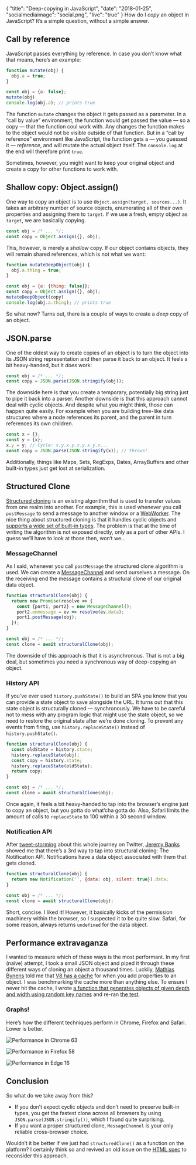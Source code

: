 {
  "title": "Deep-copying in JavaScript",
  "date": "2018-01-25",
  "socialmediaimage": "social.png",
  "live": "true"
}
How do I _copy_ an object in JavaScript? It’s a simple question, without a simple answer.
<!--more-->

## Call by reference
JavaScript passes everything by reference. In case you don’t know what that means, here’s an example:

```js
function mutate(obj) {
  obj.a = true;
}

const obj = {a: false};
mutate(obj)
console.log(obj.a); // prints true
```

The function `mutate` changes the object it gets passed as a parameter. In a “call by value” environment, the function would get passed the value — so a copy — that the function coul work with. Any changes the function makes to the object would not be visible outside of that function. But in a “call by reference” environment like JavaScript, the function gets a — you guessed it — _reference_, and will mutate the actual object itself. The `console.log` at the end will therefore print `true`.

Sometimes, however, you might want to keep your original object and create a copy for other functions to work with.

## Shallow copy: Object.assign()

One way to copy an object is to use `Object.assign(target, sources...)`. It takes an arbitrary number of source objects, enumerating all of their own properties and assigning them to `target`. If we use a fresh, empty object as `target`, we are basically copying.

```js
const obj = /* ... */;
const copy = Object.assign({}, obj);
```

This, however, is merely a _shallow_ copy. If our object contains objects, they will remain shared references, which is not what we want:

```js
function mutateDeepObject(obj) {
  obj.a.thing = true;
}

const obj = {a: {thing: false}};
const copy = Object.assign({}, obj);
mutateDeepObject(copy)
console.log(obj.a.thing); // prints true
```

So what now? Turns out, there is a couple of ways to create a _deep_ copy of an object.

## JSON.parse

One of the oldest way to create copies of an object is to turn the object into its JSON string representation and then parse it back to an object. It feels a bit heavy-handed, but it _does_ work:

```js
const obj = /* ... */;
const copy = JSON.parse(JSON.stringify(obj));
```

The downside here is that you create a temporary, potentially big string just to pipe it back into a parser. Another downside is that this approach cannot deal with cyclic objects. And despite what you might think, those can happen quite easily. For example when you are building tree-like data structures where a node references its parent, and the parent in turn references its own children.

```js
const x = {};
const y = {x};
x.y = y; // Cycle: x.y.x.y.x.y.x.y.x...
const copy = JSON.parse(JSON.stringify(x)); // throws!
```

Additionally, things like Maps, Sets, RegExps, Dates, ArrayBuffers and other built-in types just get lost at serialization.

## Structured Clone

[Structured cloning][Structured clone] is an existing algorithm that is used to transfer values from one realm into another. For example, this is used whenever you call `postMessage` to send a message to another window or a [WebWorker]. The nice thing about structured cloning is that it handles cyclic objects and [supports a wide set of built-in types][Structured clone supported types]. The problem is that at the time of writing the algorithm is not exposed directly, only as a part of other APIs. I guess we’ll have to look at those then, won‘t we…

### MessageChannel
As I said, whenever you call `postMessage` the structured clone algorithm is used. We can create a [MessageChannel] and send ourselves a message. On the receiving end the message contains a structural clone of our original data object.

```js
function structuralClone(obj) {
  return new Promise(resolve => {
    const {port1, port2} = new MessageChannel();
    port2.onmessage = ev => resolve(ev.data);
    port1.postMessage(obj);
  });
}

const obj = /* ... */;
const clone = await structuralClone(obj);
```

The downside of this approach is that it is asynchronous. That is not a big deal, but sometimes you need a synchronous way of deep-copying an object.

### History API
If you’ve ever used `history.pushState()` to build an SPA you know that you can provide a state object to save alongside the URL. It turns out that this state object is structurally cloned — synchronously. We have to be careful not to mess with any program logic that might use the state object, so we need to restore the original state after we’re done cloning. To prevent any events from firing, use `history.replaceState()` instead of `history.pushState()`.

```js
function structuralClone(obj) {
  const oldState = history.state;
  history.replaceState(obj);
  const copy = history.state;
  history.replaceState(oldState);
  return copy;
}

const obj = /* ... */;
const clone = await structuralClone(obj);
```

Once again, it feels a bit heavy-handed to tap into the browser’s engine just to copy an object, but you gotta do what’cha gotta do. Also, Safari limits the amount of calls to `replaceState` to 100 within a 30 second window.

### Notification API
After [tweet-storming][tweetstorm] about this whole journey on Twitter, [Jeremy Banks] showed me that there’s a 3rd way to tap into structural cloning: The Notification API. Notifications have a data object associated with them that gets cloned.

```js
function structuralClone(obj) {
  return new Notification('', {data: obj, silent: true}).data;
}

const obj = /* ... */;
const clone = await structuralClone(obj);
```

Short, concise. I liked it! However, it basically kicks of the permission machinery within the browser, so I suspected it to be quite slow. Safari, for some reason, always returns `undefined` for the data object.

## Performance extravaganza
I wanted to measure which of these ways is the most performant. In my first (naïve) attempt, I took a small JSON object and piped it through these different ways of cloning an object a thousand times. Luckily, [Mathias Bynens] told me that [V8 has a cache][Fast properties] for when you add properties to an object. I was benchmarking the cache more than anything else. To ensure I never hit the cache, I wrote [a function that generates objects of given depth and width using random key names][randomObject] and re-ran [the test][deep-copy-median].

### Graphs!
Here’s how the different techniques perform in Chrome, Firefox and Safari. Lower is better.

![Performance in Chrome 63](chrome.png)

![Performance in Firefox 58](firefox.png)

![Performance in Edge 16](edge.png)

## Conclusion

So what do we take away from this?

- If you don’t expect cyclic objects and don’t need to preserve built-in types, you get the fastest clone across all browsers by using `JSON.parse(JSON.stringify())`, which I found quite surprising.
- If you want a proper structured clone, `MessageChannel` is your only reliable cross-browser choice.

Wouldn’t it be better if we just had `structuredClone()` as a function on the platform? I certainly think so and revived an old issue on the [HTML spec][HTML spec issue] to reconsider this approach.

[Structured clone]: https://html.spec.whatwg.org/multipage/structured-data.html#structuredserializeinternal
[WebWorker]: https://developer.mozilla.org/en-US/docs/Web/API/Web_Workers_API/Using_web_workers
[MessageChannel]: https://developer.mozilla.org/en-US/docs/Web/API/MessageChannel/MessageChannel
[Structured clone supported types]: https://developer.mozilla.org/en-US/docs/Web/API/Web_Workers_API/Structured_clone_algorithm#Supported_types
[Jeremy Banks]: https://twitter.com/jeremyBanks/status/956053793875087361
[tweetstorm]: https://twitter.com/DasSurma/status/955484341358022657
[Fast properties]: https://v8project.blogspot.co.uk/2017/08/fast-properties.html
[Mathias Bynens]: https://twitter.com/mathias
[randomObject]: https://gist.github.com/surma/d473bc68902984e6ade4fbe34ed55c3c
[deep-copy-median]: https://deep-copy-median.glitch.me/
[Fremy tweet]: https://twitter.com/FremyCompany/status/955597721037164549
[HTML spec issue]: https://github.com/whatwg/html/issues/793
